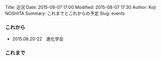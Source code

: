 Title: 近況
Date: 2015-08-07 17:00
Modified: 2015-08-07 17:30
Author: Koji NOSHITA
Summary: これまでとこれからの予定
Slug: events

### これから

* 2015.08.20-22　進化学会

### これまで

